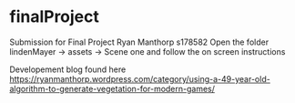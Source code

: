 # finalProject

Submission for Final Project
Ryan Manthorp s178582
Open the folder lindenMayer -> assets -> Scene one and follow the on screen instructions


Developement blog found here
https://ryanmanthorp.wordpress.com/category/using-a-49-year-old-algorithm-to-generate-vegetation-for-modern-games/
